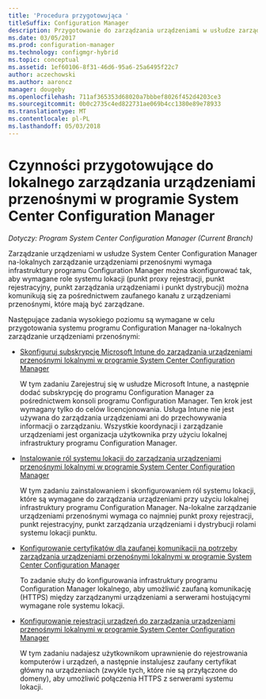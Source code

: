 ```yaml
---
title: 'Procedura przygotowująca '
titleSuffix: Configuration Manager
description: Przygotowanie do zarządzania urządzeniami w usłudze zarządzania urządzeniami przenośnymi lokalnymi w programie System Center Configuration Manager.
ms.date: 03/05/2017
ms.prod: configuration-manager
ms.technology: configmgr-hybrid
ms.topic: conceptual
ms.assetid: 1ef60106-8f31-46d6-95a6-25a6495f22c7
author: aczechowski
ms.author: aaroncz
manager: dougeby
ms.openlocfilehash: 711af365353d68020a7bbbef8026f452d4203ce3
ms.sourcegitcommit: 0b0c2735c4ed822731ae069b4cc1380e89e78933
ms.translationtype: MT
ms.contentlocale: pl-PL
ms.lasthandoff: 05/03/2018
---
```

# <a name="preparation-steps-for-on-premises-mobile-device-management-in-system-center-configuration-manager"></a>Czynności przygotowujące do lokalnego zarządzania urządzeniami przenośnymi w programie System Center Configuration Manager

*Dotyczy: Program System Center Configuration Manager (Current Branch)*

Zarządzanie urządzeniami w usłudze System Center Configuration Manager na\-lokalnych zarządzanie urządzeniami przenośnymi wymaga infrastruktury programu Configuration Manager można skonfigurować tak, aby wymagane role systemu lokacji (punkt proxy rejestracji, punkt rejestracyjny, punkt zarządzania urządzeniami i punkt dystrybucji) można komunikują się za pośrednictwem zaufanego kanału z urządzeniami przenośnymi, które mają być zarządzane.  

 Następujące zadania wysokiego poziomu są wymagane w celu przygotowania systemu programu Configuration Manager na\-lokalnych zarządzanie urządzeniami przenośnymi:  

-   [Skonfiguruj subskrypcję Microsoft Intune do zarządzania urządzeniami przenośnymi lokalnymi w programie System Center Configuration Manager](../../mdm/get-started/set-up-intune-subscription-on-premises-mdm.md)  

     W tym zadaniu Zarejestruj się w usłudze Microsoft Intune, a następnie dodać subskrypcję do programu Configuration Manager za pośrednictwem konsoli programu Configuration Manager. Ten krok jest wymagany tylko do celów licencjonowania. Usługa Intune nie jest używana do zarządzania urządzeniami ani do przechowywania informacji o zarządzaniu. Wszystkie koordynacji i zarządzanie urządzeniami jest organizacja użytkownika przy użyciu lokalnej infrastruktury programu Configuration Manager.  

-   [Instalowanie ról systemu lokacji do zarządzania urządzeniami przenośnymi lokalnymi w programie System Center Configuration Manager](../../mdm/get-started/install-site-system-roles-for-on-premises-mdm.md)  

     W tym zadaniu zainstalowaniem i skonfigurowaniem ról systemu lokacji, które są wymagane do zarządzania urządzeniami przy użyciu lokalnej infrastruktury programu Configuration Manager. Na\-lokalne zarządzanie urządzeniami przenośnymi wymaga co najmniej punkt proxy rejestracji, punkt rejestracyjny, punkt zarządzania urządzeniami i dystrybucji rolami systemu lokacji punktu.  

-   [Konfigurowanie certyfikatów dla zaufanej komunikacji na potrzeby zarządzania urządzeniami przenośnymi lokalnymi w programie System Center Configuration Manager](../../mdm/get-started/set-up-certificates-on-premises-mdm.md)  

     To zadanie służy do konfigurowania infrastruktury programu Configuration Manager lokalnego, aby umożliwić zaufaną komunikację (HTTPS) między zarządzanymi urządzeniami a serwerami hostującymi wymagane role systemu lokacji.  

-   [Konfigurowanie rejestracji urządzeń do zarządzania urządzeniami przenośnymi lokalnymi w programie System Center Configuration Manager](../../mdm/get-started/set-up-device-enrollment-on-premises-mdm.md)  

     W tym zadaniu nadajesz użytkownikom uprawnienie do rejestrowania komputerów i urządzeń, a następnie instalujesz zaufany certyfikat główny na urządzeniach (zwykle tych, które nie są przyłączone do domeny), aby umożliwić połączenia HTTPS z serwerami systemu lokacji.  
